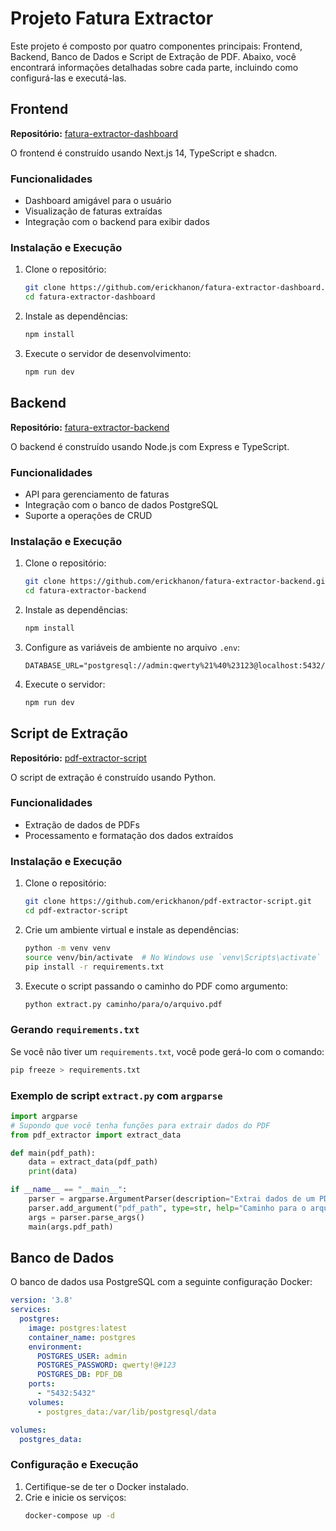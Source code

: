 
# Projeto Fatura Extractor

Este projeto é composto por quatro componentes principais: Frontend, Backend, Banco de Dados e Script de Extração de PDF. Abaixo, você encontrará informações detalhadas sobre cada parte, incluindo como configurá-las e executá-las.

## Frontend

**Repositório:** [fatura-extractor-dashboard](https://github.com/erickhanon/fatura-extractor-dashboard)

O frontend é construído usando Next.js 14, TypeScript e shadcn.

### Funcionalidades
- Dashboard amigável para o usuário
- Visualização de faturas extraídas
- Integração com o backend para exibir dados

### Instalação e Execução
1. Clone o repositório:
   ```bash
   git clone https://github.com/erickhanon/fatura-extractor-dashboard.git
   cd fatura-extractor-dashboard
   ```
2. Instale as dependências:
   ```bash
   npm install
   ```
3. Execute o servidor de desenvolvimento:
   ```bash
   npm run dev
   ```

## Backend

**Repositório:** [fatura-extractor-backend](https://github.com/erickhanon/fatura-extractor-backend)

O backend é construído usando Node.js com Express e TypeScript.

### Funcionalidades
- API para gerenciamento de faturas
- Integração com o banco de dados PostgreSQL
- Suporte a operações de CRUD

### Instalação e Execução
1. Clone o repositório:
   ```bash
   git clone https://github.com/erickhanon/fatura-extractor-backend.git
   cd fatura-extractor-backend
   ```
2. Instale as dependências:
   ```bash
   npm install
   ```
3. Configure as variáveis de ambiente no arquivo `.env`:
   ```env
   DATABASE_URL="postgresql://admin:qwerty%21%40%23123@localhost:5432/PDF_DB
   ```
4. Execute o servidor:
   ```bash
   npm run dev
   ```

## Script de Extração

**Repositório:** [pdf-extractor-script](https://github.com/erickhanon/pdf-extractor-script)

O script de extração é construído usando Python.

### Funcionalidades
- Extração de dados de PDFs
- Processamento e formatação dos dados extraídos

### Instalação e Execução
1. Clone o repositório:
   ```bash
   git clone https://github.com/erickhanon/pdf-extractor-script.git
   cd pdf-extractor-script
   ```
2. Crie um ambiente virtual e instale as dependências:
   ```bash
   python -m venv venv
   source venv/bin/activate  # No Windows use `venv\Scripts\activate`
   pip install -r requirements.txt
   ```
3. Execute o script passando o caminho do PDF como argumento:
   ```bash
   python extract.py caminho/para/o/arquivo.pdf
   ```

### Gerando `requirements.txt`
Se você não tiver um `requirements.txt`, você pode gerá-lo com o comando:
```bash
pip freeze > requirements.txt
```

### Exemplo de script `extract.py` com `argparse`
```python
import argparse
# Supondo que você tenha funções para extrair dados do PDF
from pdf_extractor import extract_data

def main(pdf_path):
    data = extract_data(pdf_path)
    print(data)

if __name__ == "__main__":
    parser = argparse.ArgumentParser(description="Extrai dados de um PDF.")
    parser.add_argument("pdf_path", type=str, help="Caminho para o arquivo PDF.")
    args = parser.parse_args()
    main(args.pdf_path)
```

## Banco de Dados

O banco de dados usa PostgreSQL com a seguinte configuração Docker:

```yaml
version: '3.8'
services:
  postgres:
    image: postgres:latest
    container_name: postgres
    environment:
      POSTGRES_USER: admin
      POSTGRES_PASSWORD: qwerty!@#123
      POSTGRES_DB: PDF_DB
    ports:
      - "5432:5432"
    volumes:
      - postgres_data:/var/lib/postgresql/data

volumes:
  postgres_data:
```

### Configuração e Execução
1. Certifique-se de ter o Docker instalado.
2. Crie e inicie os serviços:
   ```bash
   docker-compose up -d
   ```